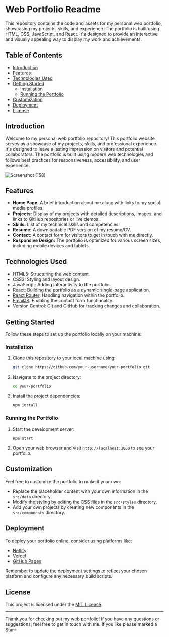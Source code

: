 # Web Portfolio Readme

This repository contains the code and assets for my personal web portfolio, showcasing my projects, skills, and experience. The portfolio is built using HTML, CSS, JavaScript, and React. It's designed to provide an interactive and visually appealing way to display my work and achievements.

## Table of Contents

- [Introduction](#introduction)
- [Features](#features)
- [Technologies Used](#technologies-used)
- [Getting Started](#getting-started)
  - [Installation](#installation)
  - [Running the Portfolio](#running-the-portfolio)
- [Customization](#customization)
- [Deployment](#deployment)
- [License](#license)

## Introduction

Welcome to my personal web portfolio repository! This portfolio website serves as a showcase of my projects, skills, and professional experience. It's designed to leave a lasting impression on visitors and potential collaborators. The portfolio is built using modern web technologies and follows best practices for responsiveness, accessibility, and user experience.

![Screenshot (158)](https://github.com/RSN601KRI/portfolio/assets/106860359/660f7832-1ca8-44a9-83ae-c4481b38f561)


## Features

- **Home Page:** A brief introduction about me along with links to my social media profiles.
- **Projects:** Display of my projects with detailed descriptions, images, and links to GitHub repositories or live demos.
- **Skills:** List of my technical skills and competencies.
- **Resume:** A downloadable PDF version of my resume/CV.
- **Contact:** A contact form for visitors to get in touch with me directly.
- **Responsive Design:** The portfolio is optimized for various screen sizes, including mobile devices and tablets.

## Technologies Used

- HTML5: Structuring the web content.
- CSS3: Styling and layout design.
- JavaScript: Adding interactivity to the portfolio.
- React: Building the portfolio as a dynamic single-page application.
- [React Router](https://reactrouter.com/): Handling navigation within the portfolio.
- [EmailJS](https://www.emailjs.com/): Enabling the contact form functionality.
- Version Control: Git and GitHub for tracking changes and collaboration.

## Getting Started

Follow these steps to set up the portfolio locally on your machine:

### Installation

1. Clone this repository to your local machine using:

   ```bash
   git clone https://github.com/your-username/your-portfolio.git
   ```

2. Navigate to the project directory:

   ```bash
   cd your-portfolio
   ```

3. Install the project dependencies:

   ```bash
   npm install
   ```

### Running the Portfolio

1. Start the development server:

   ```bash
   npm start
   ```

2. Open your web browser and visit `http://localhost:3000` to see your portfolio.

## Customization

Feel free to customize the portfolio to make it your own:

- Replace the placeholder content with your own information in the `src/data` directory.
- Modify the styling by editing the CSS files in the `src/styles` directory.
- Add your own projects by creating new components in the `src/components` directory.

## Deployment

To deploy your portfolio online, consider using platforms like:

- [Netlify](https://www.netlify.com/)
- [Vercel](https://vercel.com/)
- [GitHub Pages](https://pages.github.com/)

Remember to update the deployment settings to reflect your chosen platform and configure any necessary build scripts.

## License

This project is licensed under the [MIT License](LICENSE).

---

Thank you for checking out my web portfolio! If you have any questions or suggestions, feel free to get in touch with me.
If you like please marked a Star⭐
